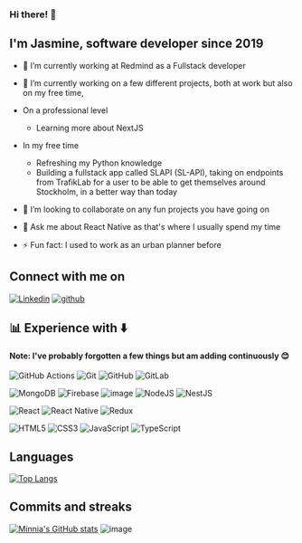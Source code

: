 ### Hi there! 👋 

## I'm Jasmine, software developer since 2019

- 🔭 I’m currently working at Redmind as a Fullstack developer

- 🌱 I’m currently working on a few different projects, both at work but also on my free time,
- On a professional level
    * Learning more about NextJS
- In my free time 
    * Refreshing my Python knowledge
    * Building a fullstack app called SLAPI (SL-API),
      taking on endpoints from TrafikLab for a user to 
      be able to get themselves around Stockholm, in a 
      better way than today

- 👯 I’m looking to collaborate on any fun projects you have going on

- 💬 Ask me about React Native as that's where I usually spend my time

- ⚡ Fun fact: I used to work as an urban planner before

## Connect with me on

[![Linkedin](https://img.shields.io/badge/LinkedIn-0077B5?style=for-the-badge&logo=linkedin&logoColor=white)](https://www.linkedin.com/in/jasmine-pishnemazi-aa4835bb/) 
[![github](https://img.shields.io/badge/GitHub-000000?style=for-the-badge&logo=GitHub&logoColor=white)](https://github.com/Minnia)


## 📊 Experience with ⬇️ 

#### Note: I've probably forgotten a few things but am adding continuously 😊 

![GitHub Actions](https://img.shields.io/badge/github%20actions-%232671E5.svg?style=for-the-badge&logo=githubactions&logoColor=white)
![Git](https://img.shields.io/badge/git-%23F05033.svg?style=for-the-badge&logo=git&logoColor=white)
![GitHub](https://img.shields.io/badge/github-%23121011.svg?style=for-the-badge&logo=github&logoColor=white)
![GitLab](https://img.shields.io/badge/gitlab-%23181717.svg?style=for-the-badge&logo=gitlab&logoColor=white)

![MongoDB](https://img.shields.io/badge/MongoDB-%234ea94b.svg?style=for-the-badge&logo=mongodb&logoColor=white)
![Firebase](https://img.shields.io/badge/firebase-%23039BE5.svg?style=for-the-badge&logo=firebase)
![image](https://img.shields.io/badge/Google%20Analytics-E37400?style=for-the-badge&logo=google%20analytics&logoColor=white)
![NodeJS](https://img.shields.io/badge/node.js-6DA55F?style=for-the-badge&logo=node.js&logoColor=white)
![NestJS](https://img.shields.io/badge/nestjs-%23E0234E.svg?style=for-the-badge&logo=nestjs&logoColor=white)

![React](https://img.shields.io/badge/react-%2320232a.svg?style=for-the-badge&logo=react&logoColor=%2361DAFB)
![React Native](https://img.shields.io/badge/react_native-%2320232a.svg?style=for-the-badge&logo=react&logoColor=%2361DAFB)
![Redux](https://img.shields.io/badge/redux-%23593d88.svg?style=for-the-badge&logo=redux&logoColor=white)

![HTML5](https://img.shields.io/badge/html5-%23E34F26.svg?style=for-the-badge&logo=html5&logoColor=white)
![CSS3](https://img.shields.io/badge/css3-%231572B6.svg?style=for-the-badge&logo=css3&logoColor=white)
![JavaScript](https://img.shields.io/badge/javascript-%23323330.svg?style=for-the-badge&logo=javascript&logoColor=%23F7DF1E)
![TypeScript](https://img.shields.io/badge/typescript-%23007ACC.svg?style=for-the-badge&logo=typescript&logoColor=white)


## Languages

[![Top Langs](https://github-readme-stats.vercel.app/api/top-langs/?username=Minnia)](https://github.com/Minnia/SLAPI)

## Commits and streaks

[![Minnia's GitHub stats](https://github-readme-stats.vercel.app/api?username=Minnia&count_private=true&show_icons=true&theme=dark)](https://github.com/Minnia/github-readme-stats) ![image](https://github-readme-streak-stats.herokuapp.com/?user={Minnia})


